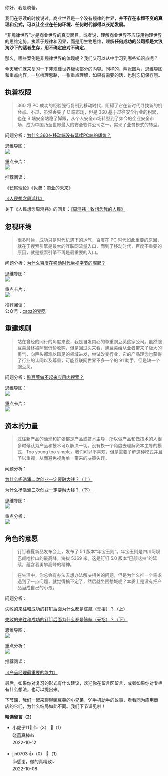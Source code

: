 你好，我是晓蕾。

我们在导读的时候说过，商业世界是一个没有规律的世界，**并不存在永恒不变的真理和公式，可以让企业在任何环境、任何时代都得以长期发展。**

“非规律世界”才是商业世界的真实面目。或者说，理解商业世界不应该用物理世界的思维定势，执着于规律和因果，而是用生物思维，理解**任何成功的公司都是大浪淘沙下的适者生存，用不确定应对不确定**。

那么，哪些案例是非规律世界的体现呢？我们又可以从中学习到哪些知识点呢？

今天我们就来复习一下非规律世界板块部分的内容。同样的，两张图片，思维导图和重点内容，一张梳理思路，一张重点理解，如果有需要的话，也别忘记保存哦。

## 执着权限

> 360 将 PC 成功的经验强行复制到移动时代，阻碍了它在新时代寻找新的机会点。不过，虽然丢失了 C 端市场，但是 360 基于过往安全行业的积累，也在 B 端安全站稳了脚跟，从个人安全市场转型到了如今的企业安全市场，成为中国乃至世界最大的安全软件公司之一，实现了业务模式的转型。

问题分析：[为什么360在移动端没有延续PC端的辉煌？](https://time.geekbang.org/column/article/556100)

思维导图：  
![](https://static001.geekbang.org/resource/image/25/73/251037bc988a4064d92761d125070d73.png?wh=3520x2528)

重点卡片：  
![](https://static001.geekbang.org/resource/image/4d/04/4dyyab013d4a8493010c69decb031f04.jpg?wh=4759x4267)

推荐阅读：

《长尾理论》《免费：商业的未来》

[《人民想念周鸿祎》](https://mp.weixin.qq.com/s/JBgbjY6XlOP2uhyPBRxpnA)

关于《人民想念周鸿祎》的回复：[《周鸿祎：致想念我的人民》](https://mp.weixin.qq.com/s/vgPURtBeP40WzYbigYNRRw)

## 忽视环境

> 很多时候，成功只是时代机遇下的运气，百度在 PC 时代如此重要的原因，就在于搜索引擎是最大的互联网流量入口，而到了移动时代，百度不重要的原因，就是搜索引擎不再是最重要的入口。

问题分析：[为什么百度在移动时代坐视字节的崛起？](https://time.geekbang.org/column/article/557431)

思维导图：  
![](https://static001.geekbang.org/resource/image/be/cb/beb47a200cd2301dc35221eb348d85cb.png?wh=3414x2614)

重点卡片：  
![](https://static001.geekbang.org/resource/image/8f/44/8f785c14678650f39d7606902d47f244.jpg?wh=4759x7252)

推荐阅读：  
公众号：[caoz的梦呓](http://https://mp.weixin.qq.com/mp/profile_ext?action=home&__biz=MzI0MjA1Mjg2Ng%3D%3D&scene=124#wechat_redirect)

## 重建规则

> 站在曾经的同行的角度来说，我是自发内心的尊重豌豆荚这家公司。虽然豌豆荚最终被阿里低价收购，但是回过头来看，豌豆荚给从业者带来了极大的勇气，向巨头都难以踏足的领域进发，尝试改变行业，它的产品理念也获得了行业的认同以及尊重，可能互联网世界不多一个的 91 助手，但是缺一个豌豆荚。

问题分析：[豌豆荚做不起来应用内搜索？](https://time.geekbang.org/column/article/559278)

思维导图：  
![](https://static001.geekbang.org/resource/image/89/02/8911f6f1631a3ca37769033851ff7802.png?wh=3736x2004)

重点卡片：  
![](https://static001.geekbang.org/resource/image/b5/33/b5fyy6f71bf971bcd775966db9fda133.jpg?wh=4759x9237)

## 资本的力量

> 过往新产品的涌现和扩张都是产品或技术主导，所以做产品和做技术的人很多时候认为产品和技术可以解决一切。没有换一个角度去理解资本主导的模式，Too young too simple。我们可以不喜欢，但是需要了解这种模式并且予以重视，从而避免视角单一带来的决策失误。

问题分析：

[为什么杨浩涌二次创业一定要融大钱？（上）](https://time.geekbang.org/column/article/560747)

[为什么杨浩涌二次创业一定要融大钱？（下）](https://time.geekbang.org/column/article/561972)

思维导图：  
![](https://static001.geekbang.org/resource/image/85/83/85ea8511e6b8a0cff15620f4cfc71d83.png?wh=3298x3466)

重点分析：  
![](https://static001.geekbang.org/resource/image/c3/6f/c3c5c424df108c9f06530754f1f4ed6f.jpg?wh=4759x8482)

## 角色的意愿

> 钉钉春夏新品发布会上，发布了 5.1 版本“年宝玉则”。年宝玉则是四川阿坝巴颜喀拉山的最高峰，海拔 5369 米。这是钉钉 5.0 版本“巴颜喀拉”的延续，蕴含着勇攀高峰的精神。

> 在生活中，你总会有办法去想办法解决相关的问题，但是为什么推一个需求遇到了一点问题，就觉得搞不定了，然后就坐困愁城呢？本质上是没有把产品当成自己的小孩。

问题分析：

[失败的来往和成功的钉钉后面为什么都是陈航（无招）？（上）](https://time.geekbang.org/column/article/563708)

[失败的来往和成功的钉钉后面为什么都是陈航（无招）？（下）](https://time.geekbang.org/column/article/564931)

思维导图：  
![](https://static001.geekbang.org/resource/image/e3/6a/e382f6yyfe6ab88c4c7b2d08ecfc666a.png?wh=3120x3438)

重点分析：  
![](https://static001.geekbang.org/resource/image/99/b3/994694c636fec9bee2af265490b44fb3.jpg?wh=4759x7318)

推荐阅读：

[《产品经理最重要的能力》](https://mp.weixin.qq.com/s/-CrC6V9AVw8CI3rqd5BPyw)

最后，如果你对复习的形式有什么建议，欢迎你在留言区留言，或者如果你对专栏有什么想法，也可以提出来。

下节课，我们一起来聊聊豌豆荚的小兄弟，91手机助手的故事，看看同为应用商店的它们，为什么结局如此不同。我们下节课见啦！
<div><strong>精选留言（2）</strong></div><ul>
<li><span>小虎子11🐯</span> 👍（3） 💬（1）<div>晓蕾真棒👍</div>2022-10-12</li><br/><li><span>jjn0703</span> 👍（0） 💬（1）<div>👍感谢，做的真精致~</div>2022-10-08</li><br/>
</ul>